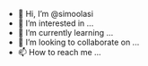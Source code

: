 - 👋 Hi, I’m @simoolasi
- 👀 I’m interested in ...
- 🌱 I’m currently learning ...
- 💞️ I’m looking to collaborate on ...
- 📫 How to reach me ...

<!---
simoolasi/simoolasi is a ✨ special ✨ repository because its `README.md` (this file) appears on your GitHub profile.
You can click the Preview link to take a look at your changes.
--->
